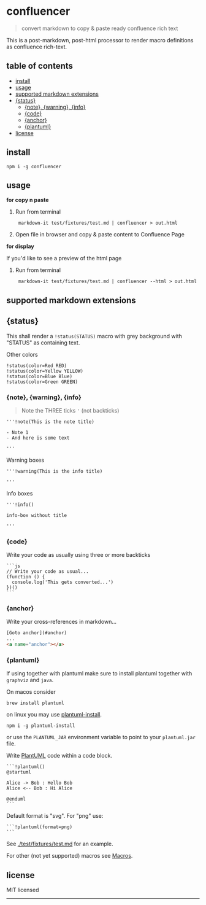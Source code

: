 # confluencer

> convert markdown to copy &amp; paste ready confluence rich text

This is a post-markdown, post-html processor to render macro definitions as confluence rich-text.

## table of contents

<!-- !toc (minlevel=2 omit="table of contents") -->

* [install](#install)
* [usage](#usage)
* [supported markdown extensions](#supported-markdown-extensions)
* [{status}](#status)
  * [{note}, {warning}, {info}](#note-warning-info)
  * [{code}](#code)
  * [{anchor}](#anchor)
  * [{plantuml}](#plantuml)
* [license](#license)

<!-- toc! -->

## install

    npm i -g confluencer

## usage

**for copy n paste**

1. Run from terminal

        markdown-it test/fixtures/test.md | confluencer > out.html

2. Open file in browser and copy & paste content to Confluence Page

**for display**

If you'd like to see a preview of the html page

1. Run from terminal

        markdown-it test/fixtures/test.md | confluencer --html > out.html

## supported markdown extensions

## {status}

This shall render a `!status(STATUS)` macro with grey background with "STATUS" as containing text.

Other colors

    !status(color=Red RED)
    !status(color=Yellow YELLOW)
    !status(color=Blue Blue)
    !status(color=Green GREEN)

### {note}, {warning}, {info}

> Note the THREE ticks `'` (not backticks)

    '''!note(This is the note title)

    - Note 1
    - And here is some text

    '''

Warning boxes

    '''!warning(This is the info title)

    '''

Info boxes

    '''!info()

    info-box without title

    '''

### {code}

Write your code as usually using three or more backticks

    ```js
    // Write your code as usual...
    (function () {
      console.log('This gets converted...')
    })()
    ```

### {anchor}

Write your cross-references in markdown...

```html
[Goto anchor](#anchor)
...
<a name="anchor"></a>
```

### {plantuml}

If using together with plantuml make sure to install plantuml together with `graphviz` and `java`.

On macos consider

    brew install plantuml

on linux you may use [plantuml-install](https://npmjs.com/package/plantuml-install).

    npm i -g plantuml-install

or use the `PLANTUML_JAR` environment variable to point to your `plantuml.jar` file.


Write [PlantUML][] code within a code block.

    ```!plantuml()
    @startuml

    Alice -> Bob : Hello Bob
    Alice <-- Bob : Hi Alice

    @enduml
    ```

Default format is "svg". For "png" use:  

    ```!plantuml(format=png)
    ```

See [./test/fixtures/test.md](./test/fixtures/test.md) for an example.

For other (not yet supported) macros see [Macros][].


## license

MIT licensed

[Macros]: https://confluence.atlassian.com/doc/macros-139387.html
[PlantUML]: https://plantuml.com

----
